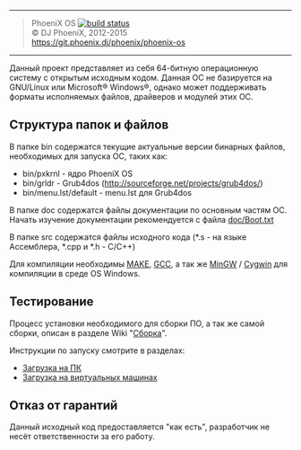 ***
> PhoeniX OS [![build status](https://git.phoenix.dj/ci/projects/2/status.svg?ref=master)](https://git.phoenix.dj/ci/projects/2?ref=master)<br>
> © DJ PhoeniX, 2012-2015<br>
> https://git.phoenix.dj/phoenix/phoenix-os

***

Данный проект представляет из себя 64-битную операционную систему с открытым исходным кодом.
Данная ОС не базируется на GNU/Linux или Microsoft® Windows®, однако может поддерживать форматы исполняемых файлов, драйверов и модулей этих ОС.

## Структура папок и файлов
В папке bin содержатся текущие актуальные версии бинарных файлов, необходимых для запуска ОС, таких как:
* bin/pxkrnl - ядро PhoeniX OS
* bin/grldr - Grub4dos (http://sourceforge.net/projects/grub4dos/)
* bin/menu.lst/default - menu.lst для Grub4dos

В папке doc содержатся файлы документации по основным частям ОС. Начать изучение документации рекомендуется с файла [doc/Boot.txt](https://git.phoenix.dj/phoenix/phoenix-os/wikis/boot)

В папке src содержатся файлы исходного кода (*.s - на языке Ассемблера, *.cpp и *.h - C/C++)

Для компиляции необходимы [MAKE](http://www.gnu.org/software/make/), [GCC](http://gcc.gnu.org/), а так же [MinGW](http://www.mingw.org/) / [Cygwin](http://www.cygwin.com/) для компиляции в среде OS Windows.

## Тестирование

Процесс установки необходимого для сборки ПО, а так же самой сборки, описан в разделе Wiki "[Сборка](https://git.phoenix.dj/phoenix/phoenix-os/wikis/build)".

Инструкции по запуску смотрите в разделах:

* [Загрузка на ПК](https://git.phoenix.dj/phoenix/phoenix-os/wikis/run-pc)
* [Загрузка на виртуальных машинах](https://git.phoenix.dj/phoenix/phoenix-os/wikis/run-vm)

## Отказ от гарантий
Данный исходный код предоставляется "как есть", разработчик не несёт ответственности за его работу.